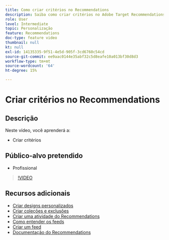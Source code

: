 ```yaml
---
title: Como criar critérios no Recommendations
description: Saiba como criar critérios no Adobe Target Recommendations
role: User
level: Intermediate
topic: Personalização
feature: Recommendations
doc-type: feature video
thumbnail: null
kt: null
exl-id: 14135335-9f51-4e5d-905f-3cd6760c54cd
source-git-commit: ee9aac0144e35abf32c5d8eafe10a013bf30d8d3
workflow-type: tm+mt
source-wordcount: '64'
ht-degree: 15%

---
```


# Criar critérios no Recommendations

## Descrição

Neste vídeo, você aprenderá a:

* Criar critérios

## Público-alvo pretendido

* Profissional

>[!VIDEO](https://video.tv.adobe.com/v/27694?quality=12)

## Recursos adicionais

* [Criar designs personalizados](create-custom-designs.md)
* [Criar coleções e exclusões](create-collections-and-exclusions.md)
* [Criar uma atividade do Recommendations](create-a-recommendations-activity.md)
* [Como entender os feeds](understanding-feeds.md)
* [Criar um feed](create-a-feed.md)
* [Documentação do Recommendations](https://docs.adobe.com/content/help/en/target/using/recommendations/recommendations.html)
